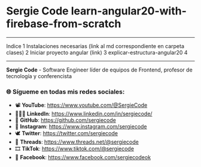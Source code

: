 # Sergie Code learn-angular20-with-firebase-from-scratch

---

Indice
1 Instalaciones necesarias (link al md correspondiente en carpeta clases)
2 Iniciar proyecto angular (link)
3 explicar-estructura-angular20
4 











---

**Sergie Code** - Software Engineer líder de equipos de Frontend, profesor de tecnología y conferencista

### 🌐 Sígueme en todas mis redes sociales:

- 📽️ **YouTube**: https://www.youtube.com/@SergieCode
- 🧑🏼‍💼 **LinkedIn**: https://www.linkedin.com/in/sergiecode/
- 🐙 **GitHub**: https://github.com/sergiecode  
- 📸 **Instagram**: https://www.instagram.com/sergiecode
- 🕊️ **Twitter**: https://twitter.com/sergiecode
- 🧵 **Threads**: https://www.threads.net/@sergiecode
- 🎞️ **TikTok**: https://www.tiktok.com/@sergiecode
- 👤 **Facebook**: https://www.facebook.com/sergiecodeok